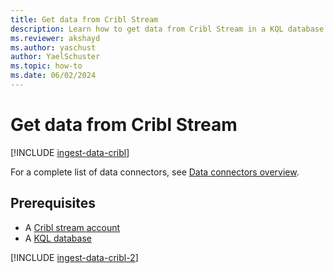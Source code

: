 ```yaml
---
title: Get data from Cribl Stream
description: Learn how to get data from Cribl Stream in a KQL database in Real-Time Intelligence.
ms.reviewer: akshayd
ms.author: yaschust
author: YaelSchuster
ms.topic: how-to
ms.date: 06/02/2024
---
```

# Get data from Cribl Stream

[!INCLUDE [ingest-data-cribl](~/../kusto-repo/data-explorer/includes/cross-repo/ingest-data-cribl.md)]

For a complete list of data connectors, see [Data connectors overview](data-connectors/data-connectors.md).

## Prerequisites

* A [Cribl stream account](https://cribl.io)
* A [KQL database](/fabric/real-time-analytics/create-database)

[!INCLUDE [ingest-data-cribl-2](~/../kusto-repo/data-explorer/includes/cross-repo/ingest-data-cribl-2.md)]